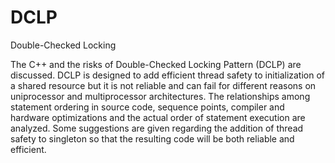 # DCLP
Double-Checked Locking

The C++ and the risks of Double-Checked Locking Pattern (DCLP) are discussed. DCLP is designed to add efficient thread safety to initialization of a shared resource but it is not reliable and can fail for different reasons on uniprocessor and multiprocessor architectures. The relationships among statement ordering in source code, sequence points, compiler and hardware optimizations and the actual order of statement execution are analyzed. Some suggestions are given regarding the addition of thread safety to singleton so that the resulting code will be both reliable and efficient.
